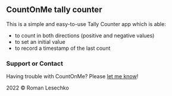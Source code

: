 ## CountOnMe tally counter

This is a simple and easy-to-use Tally Counter app which is able:
- to count in both directions (positive and negative values)
- to set an initial value
- to record a timestamp of the last count

### Support or Contact

Having trouble with CountOnMe? Please [let me know](mailto:lesechko@hotmail.com)!

2022 &copy; Roman Lesechko
